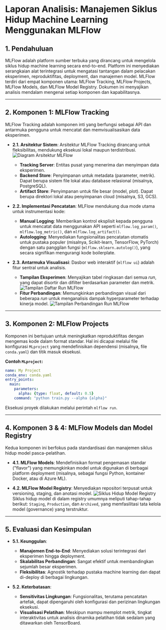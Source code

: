# Laporan Analisis: Manajemen Siklus Hidup Machine Learning Menggunakan MLFlow

## 1. Pendahuluan

MLFlow adalah platform sumber terbuka yang dirancang untuk mengelola siklus hidup machine learning secara end-to-end. Platform ini menyediakan serangkaian alat terintegrasi untuk mengatasi tantangan dalam pelacakan eksperimen, reproduktifitas, deployment, dan manajemen model. MLFlow terdiri dari empat komponen utama: MLFlow Tracking, MLFlow Projects, MLFlow Models, dan MLFlow Model Registry. Dokumen ini menyajikan analisis mendalam mengenai setiap komponen dan kapabilitasnya.

---

## 2. Komponen 1: MLFlow Tracking

MLFlow Tracking adalah komponen inti yang berfungsi sebagai API dan antarmuka pengguna untuk mencatat dan memvisualisasikan data eksperimen.

-   **2.1. Arsitektur Sistem**: Arsitektur MLFlow Tracking dirancang untuk fleksibilitas, mendukung eksekusi lokal maupun terdistribusi.
    ![Diagram Arsitektur MLFlow](https://mlflow.org/docs/latest/_images/tracking-server.png)
    -   **Tracking Server**: Entitas pusat yang menerima dan menyimpan data eksperimen.
    -   **Backend Store**: Penyimpanan untuk metadata (parameter, metrik). Dapat berupa sistem file lokal atau database relasional (misalnya, PostgreSQL).
    -   **Artifact Store**: Penyimpanan untuk file besar (model, plot). Dapat berupa direktori lokal atau penyimpanan cloud (misalnya, S3, GCS).

-   **2.2. Implementasi Pencatatan**: MLFlow mendukung dua mode utama untuk instrumentasi kode:
    -   **Manual Logging**: Memberikan kontrol eksplisit kepada pengguna untuk mencatat data menggunakan API seperti `mlflow.log_param()`, `mlflow.log_metric()`, dan `mlflow.log_artifact()`.
    -   **Autologging**: Menyediakan fungsionalitas pencatatan otomatis untuk pustaka populer (misalnya, Scikit-learn, TensorFlow, PyTorch) dengan satu panggilan fungsi (`mlflow.sklearn.autolog()`), yang secara signifikan mengurangi kode boilerplate.

-   **2.3. Antarmuka Visualisasi**: Dasbor web interaktif (`mlflow ui`) adalah fitur sentral untuk analisis.
    -   **Tampilan Eksperimen**: Menyajikan tabel ringkasan dari semua *run*, yang dapat disortir dan difilter berdasarkan parameter dan metrik.
        ![Tampilan Daftar Run MLFlow](https://mlflow.org/docs/latest/_images/tracking-ui-page.png)
    -   **Fitur Perbandingan**: Memungkinkan perbandingan visual dari beberapa *run* untuk menganalisis dampak hyperparameter terhadap kinerja model.
        ![Tampilan Perbandingan Run MLFlow](https://mlflow.org/docs/latest/_images/parallel-coordinates-plot.png)

---

## 3. Komponen 2: MLFlow Projects

Komponen ini bertujuan untuk meningkatkan reproduktifitas dengan mengemas kode dalam format standar. Hal ini dicapai melalui file konfigurasi `MLproject` yang mendefinisikan dependensi (misalnya, file `conda.yaml`) dan titik masuk eksekusi.

**Contoh `MLproject`:**
```yaml
name: My Project
conda_env: conda.yaml
entry_points:
  main:
    parameters:
      alpha: {type: float, default: 0.5}
    command: "python train.py --alpha {alpha}"
```
Eksekusi proyek dilakukan melalui perintah `mlflow run`.

---

## 4. Komponen 3 & 4: MLFlow Models dan Model Registry

Kedua komponen ini berfokus pada standardisasi dan manajemen siklus hidup model pasca-pelatihan.

-   **4.1. MLFlow Models**: Mendefinisikan format pengemasan standar ("flavor") yang memungkinkan model untuk digunakan di berbagai platform deployment (misalnya, sebagai fungsi Python, kontainer Docker, atau di Azure ML).

-   **4.2. MLFlow Model Registry**: Menyediakan repositori terpusat untuk versioning, staging, dan anotasi model.
    ![Siklus Hidup Model Registry](https://mlflow.org/docs/latest/_images/model-registry.png)
    Siklus hidup model di dalam registry umumnya meliputi tahap-tahap berikut: `Staging`, `Production`, dan `Archived`, yang memfasilitasi tata kelola model (governance) yang terstruktur.

---

## 5. Evaluasi dan Kesimpulan

-   **5.1. Keunggulan**:
    -   **Manajemen End-to-End**: Menyediakan solusi terintegrasi dari eksperimen hingga deployment.
    -   **Skalabilitas Perbandingan**: Sangat efektif untuk membandingkan sejumlah besar eksperimen.
    -   **Fleksibilitas**: Agnostik terhadap pustaka machine learning dan dapat di-deploy di berbagai lingkungan.

-   **5.2. Keterbatasan**:
    -   **Sensitivitas Lingkungan**: Fungsionalitas, terutama pencatatan artefak, dapat dipengaruhi oleh konfigurasi dan perizinan lingkungan eksekusi.
    -   **Visualisasi Pelatihan**: Meskipun mampu memplot metrik, tingkat interaktivitas untuk analisis dinamika pelatihan tidak sedalam yang ditawarkan oleh TensorBoard.